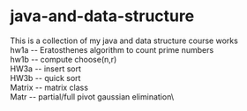 # java-and-data-structure
This is a collection of my java and data structure course works\
hw1a  --  Eratosthenes algorithm to count prime numbers\
hw1b  --  compute choose(n,r)\
HW3a  --  insert sort\
HW3b  --  quick sort\
Matrix  --  matrix class\
Matr  --  partial/full pivot gaussian elimination\
